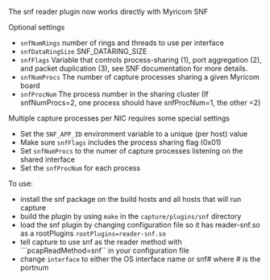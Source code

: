 The snf reader plugin now works directly with Myricom SNF
  
Optional settings
* ```snfNumRings``` number of rings and threads to use per interface
* ```snfDataRingSize``` SNF_DATARING_SIZE
* ```snfFlags``` Variable that controls process-sharing (1), port aggregation (2), and packet duplication (3), see SNF documentation for more details.
* ```snfNumProcs``` The number of capture processes sharing a given Myricom board
* ```snfProcNum``` The process number in the sharing cluster (If snfNumProcs=2, one process should have snfProcNum=1, the other =2)

Multiple capture processes per NIC requires some special settings
* Set the ```SNF_APP_ID``` environment variable to a unique (per host) value
* Make sure ```snfFlags``` includes the process sharing flag (0x01)
* Set ```snfNumProcs``` to the numer of capture processes listening on the shared interface
* Set the ```snfProcNum``` for each process


To use:
* install the snf package on the build hosts and all hosts that will run capture
* build the plugin by using ```make``` in the ```capture/plugins/snf``` directory
* load the snf plugin by changing configuration file so it has reader-snf.so as a rootPlugins ```rootPlugins=reader-snf.so```
* tell capture to use snf as the reader method with ```pcapReadMethod=snf`` in your configuration file
* change ```interface``` to either the OS interface name or snf# where # is the portnum
